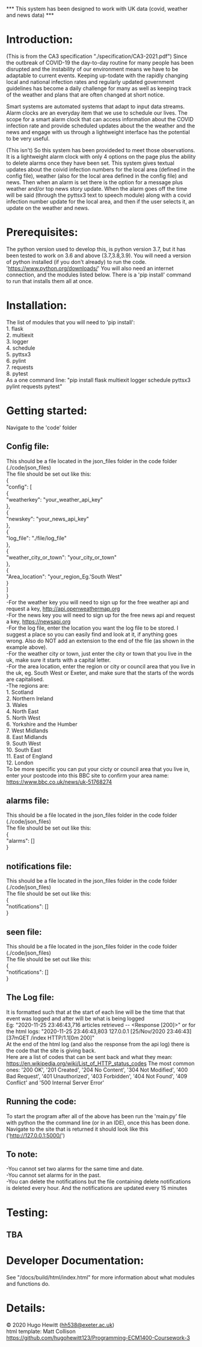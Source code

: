 *** This system has been designed to work with UK data (covid, weather and news data) ***

# Introduction:
(This is from the CA3 specification "./specification/CA3-2021.pdf")
Since the outbreak of COVID-19 the day-to-day routine for many people has been disrupted and the instability of our environment
means we have to be adaptable to current events. Keeping up-todate with the rapidly changing local and national infection rates and
regularly updated government guidelines has become a daily challenge for many as well as keeping track of the weather and plans
that are often changed at short notice.
   
Smart systems are automated systems that adapt to input data streams. Alarm clocks are an everyday item that we use to schedule our
lives. The scope for a smart alarm clock that can access information about the COVID infection rate and provide scheduled updates
about the the weather and the news and engage with us through a lightweight interface has the potential to be very useful.

(This isn't)
So this system has been provideded to meet those observations. It is a lightweight alarm clock with only 4 options on the page plus
the ability to delete alarms once they have been set. This system gives textual updates about the coivid infection numbers for the
local area (defined in the config file), weather (also for the local area defined in the config file) and news. Then when an alarm
is set there is the option for a message plus weather and/or top news story update. When the alarm goes off the time will be said
(through the pyttsx3 text to speech module) along with a covid infection number update for the local area, and then if the user
selects it, an update on the weather and news.

# Prerequisites:
The python version used to develop this, is python version 3.7, but it has been tested to work on 3.6 and above (3.7,3.8,3.9).
You will need a version of python installed (if you don't already) to run the code. 'https://www.python.org/downloads/'
You will also need an internet connection, and the modules listed below. There is a 'pip install' command to run that installs them
all at once.

# Installation:
The list of modules that you will need to 'pip install':  
    1. flask  
    2. multiexit  
    3. logger  
    4. schedule  
    5. pyttsx3  
    6. pylint  
    7. requests  
    8. pytest  
As a one command line: "pip install flask multiexit logger schedule pyttsx3 pylint requests pytest"

# Getting started:
Navigate to the 'code' folder
## Config file:
This should be a file located in the json_files folder in the code folder (./code/json_files)  
The file should be set out like this:  
{  
"config": [  
{  
    "weatherkey": "your_weather_api_key"  
    },  
{  
    "newskey": "your_news_api_key"  
    },  
{  
    "log_file": "./file/log_file"  
    },  
{  
    "weather_city_or_town": "your_city_or_town"  
    },  
{  
    "Area_location": "your_region_Eg.'South West"  
    }  
    ]  
}  
-For the weather key you will need to sign up for the free weather api and request a key, http://api.openweathermap.org  
-For the news key you will need to sign up for the free news api and request a key, https://newsapi.org  
-For the log file, enter the location you want the log file to be stored. I suggest a place so you can easily find and look at
it, if anything goes wrong. Also do NOT add an extension to the end of the file (as shown in the example above).  
-For the weather city or town, just enter the city or town that you live in the uk, make sure it starts with a capital letter.  
-For the area location, enter the region or city or council area that you live in the uk, eg. South West or Exeter, and make sure that the starts of the words are capitalised.  
-The regions are:  
    1. Scotland  
    2. Northern Ireland  
    3. Wales  
    4. North East  
    5. North West  
    6. Yorkshire and the Humber  
    7. West Midlands  
    8. East Midlands  
    9. South West  
    10. South East  
    11. East of England  
    12. London  
To be more specific you can put your cicty or council area that you live in, enter your postcode into this BBC site to confirm your area name: https://www.bbc.co.uk/news/uk-51768274
## alarms file:
This should be a file located in the json_files folder in the code folder (./code/json_files)  
The file should be set out like this:  
{  
    "alarms": []  
}  
## notifications file:
This should be a file located in the json_files folder in the code folder (./code/json_files)  
The file should be set out like this:  
{  
    "notifications": []  
}  
## seen file:
This should be a file located in the json_files folder in the code folder (./code/json_files)  
The file should be set out like this:  
{  
    "notifications": []  
}  

## The Log file:
It is formatted such that at the start of each line will be the time that that event was logged and after will be what is being
logged  
Eg: "2020-11-25 23:46:43,716 articles retrieved -- <Response [200]>" or for the html logs: "2020-11-25 23:46:43,803 127.0.0.1
[25/Nov/2020 23:46:43] [37mGET /index HTTP/1.1[0m 200]"  
At the end of the html log (and also the response from the api log) there is the code that the site is giving back.  
Here are a list of codes that can be sent back and what they mean: https://en.wikipedia.org/wiki/List_of_HTTP_status_codes
The most common ones: '200 OK', '201 Created', '204 No Content', '304 Not Modified', '400 Bad Request', '401 Unauthorized',
'403 Forbidden', '404 Not Found', '409 Conflict' and '500 Internal Server Error'
## Running the code:
To start the program after all of the above has been run the 'main.py' file with python the the command line (or in an IDE),
once this has been done. Navigate to the site that is returned it should look like this ('http://127.0.0.1:5000/')
## To note:
-You cannot set two alarms for the same time and date.  
-You cannot set alarms for in the past.  
-You can delete the notifications but the file containing delete notifications is deleted every hour. And the notifications are updated every 15 minutes  

# Testing:
## TBA

# Developer Documentation:  
See "/docs/build/html/index.html" for more information about what modules and functions do.  

# Details:
© 2020 Hugo Hewitt (hh538@exeter.ac.uk)  
html template: Matt Collison  
https://github.com/hugohewitt123/Programming-ECM1400-Coursework-3
